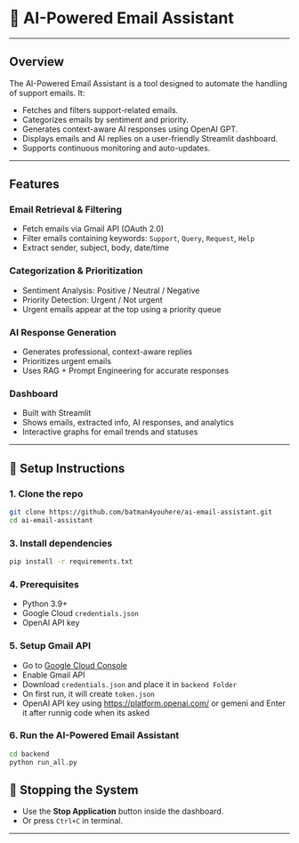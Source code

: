 # 📧 AI-Powered Email Assistant

---

## Overview 
The AI-Powered Email Assistant is a tool designed to automate the handling of support emails. It:
- Fetches and filters support-related emails.
- Categorizes emails by sentiment and priority.
- Generates context-aware AI responses using OpenAI GPT.
- Displays emails and AI replies on a user-friendly Streamlit dashboard.
- Supports continuous monitoring and auto-updates.

---

## Features

### Email Retrieval & Filtering
- Fetch emails via Gmail API (OAuth 2.0)
- Filter emails containing keywords: `Support`, `Query`, `Request`, `Help`
- Extract sender, subject, body, date/time

### Categorization & Prioritization
- Sentiment Analysis: Positive / Neutral / Negative
- Priority Detection: Urgent / Not urgent
- Urgent emails appear at the top using a priority queue

### AI Response Generation
- Generates professional, context-aware replies
- Prioritizes urgent emails
- Uses RAG + Prompt Engineering for accurate responses

### Dashboard
- Built with Streamlit
- Shows emails, extracted info, AI responses, and analytics
- Interactive graphs for email trends and statuses

---
## 🚀 Setup Instructions

### 1. Clone the repo
```bash
git clone https://github.com/batman4youhere/ai-email-assistant.git
cd ai-email-assistant
````

### 3. Install dependencies

```bash
pip install -r requirements.txt
```
### 4. Prerequisites
- Python 3.9+
- Google Cloud `credentials.json`
- OpenAI API key

### 5. Setup Gmail API

* Go to [Google Cloud Console](https://console.cloud.google.com/)
* Enable Gmail API
* Download `credentials.json` and place it in `backend Folder`
* On first run, it will create `token.json` 
* OpenAI API key using https://platform.openai.com/ or gemeni and Enter it after runnig code when its asked

### 6. Run the AI-Powered Email Assistant

```bash
cd backend
python run_all.py
```

## 🛑 Stopping the System

* Use the **Stop Application** button inside the dashboard.
* Or press `Ctrl+C` in terminal.

---
